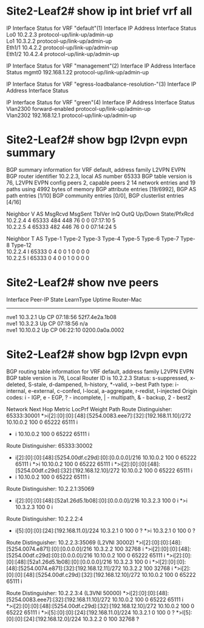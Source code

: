 # Site2-Leaf2# show ip int brief vrf all

IP Interface Status for VRF "default"(1)
Interface            IP Address      Interface Status
Lo0                  10.2.2.3        protocol-up/link-up/admin-up       
Lo1                  10.3.2.2        protocol-up/link-up/admin-up       
Eth1/1               10.4.2.2        protocol-up/link-up/admin-up       
Eth1/2               10.4.2.4        protocol-up/link-up/admin-up       

IP Interface Status for VRF "management"(2)
Interface            IP Address      Interface Status
mgmt0                192.168.1.22    protocol-up/link-up/admin-up       

IP Interface Status for VRF "egress-loadbalance-resolution-"(3)
Interface            IP Address      Interface Status

IP Interface Status for VRF "green"(4)
Interface            IP Address      Interface Status
Vlan2300             forward-enabled protocol-up/link-up/admin-up       
Vlan2302             192.168.12.1    protocol-up/link-up/admin-up  

# Site2-Leaf2# show bgp l2vpn evpn summary 
BGP summary information for VRF default, address family L2VPN EVPN
BGP router identifier 10.2.2.3, local AS number 65333
BGP table version is 76, L2VPN EVPN config peers 2, capable peers 2
14 network entries and 19 paths using 4992 bytes of memory
BGP attribute entries [19/6992], BGP AS path entries [1/10]
BGP community entries [0/0], BGP clusterlist entries [4/16]

Neighbor        V    AS    MsgRcvd    MsgSent   TblVer  InQ OutQ Up/Down  State/PfxRcd
10.2.2.4        4 65333        484        448       76    0    0 07:17:10 5         
10.2.2.5        4 65333        482        446       76    0    0 07:14:24 5         

Neighbor        T    AS Type-1     Type-2     Type-3     Type-4     Type-5     Type-6     Type-7     Type-8     Type-12   
10.2.2.4        I 65333 0          4          0          0          1          0          0          0          0         
10.2.2.5        I 65333 0          4          0          0          1          0          0          0          0         

# Site2-Leaf2# show nve peers
Interface Peer-IP                                 State LearnType Uptime   Router-Mac       
--------- --------------------------------------  ----- --------- -------- -----------------
nve1      10.3.2.1                                Up    CP        07:18:56 52f7.4e2a.1b08   
nve1      10.3.2.3                                Up    CP        07:18:56 n/a              
nve1      10.10.0.2                               Up    CP        06:22:10 0200.0a0a.0002 

# Site2-Leaf2# show bgp l2vpn evpn
BGP routing table information for VRF default, address family L2VPN EVPN
BGP table version is 76, Local Router ID is 10.2.2.3
Status: s-suppressed, x-deleted, S-stale, d-dampened, h-history, *-valid, >-best
Path type: i-internal, e-external, c-confed, l-local, a-aggregate, r-redist, I-injected
Origin codes: i - IGP, e - EGP, ? - incomplete, | - multipath, & - backup, 2 - best2

   Network            Next Hop            Metric     LocPrf     Weight Path
Route Distinguisher: 65333:30001
*>i[2]:[0]:[0]:[48]:[5254.0083.eee7]:[32]:[192.168.11.10]/272
                      10.10.0.2                         100          0 65222 65111 i
* i                   10.10.0.2                         100          0 65222 65111 i

Route Distinguisher: 65333:30002
* i[2]:[0]:[0]:[48]:[5254.00df.c29d]:[0]:[0.0.0.0]/216
                      10.10.0.2                         100          0 65222 65111 i
*>i                   10.10.0.2                         100          0 65222 65111 i
*>i[2]:[0]:[0]:[48]:[5254.00df.c29d]:[32]:[192.168.12.10]/272
                      10.10.0.2                         100          0 65222 65111 i
* i                   10.10.0.2                         100          0 65222 65111 i

Route Distinguisher: 10.2.2.1:35069
* i[2]:[0]:[0]:[48]:[52a1.26d5.1b08]:[0]:[0.0.0.0]/216
                      10.3.2.3                          100          0 i
*>i                   10.3.2.3                          100          0 i

Route Distinguisher: 10.2.2.2:4
* i[5]:[0]:[0]:[24]:[192.168.11.0]/224
                      10.3.2.1                 0        100          0 ?
*>i                   10.3.2.1                 0        100          0 ?

Route Distinguisher: 10.2.2.3:35069    (L2VNI 30002)
*>l[2]:[0]:[0]:[48]:[5254.0074.e871]:[0]:[0.0.0.0]/216
                      10.3.2.2                          100      32768 i
*>i[2]:[0]:[0]:[48]:[5254.00df.c29d]:[0]:[0.0.0.0]/216
                      10.10.0.2                         100          0 65222 65111 i
*>i[2]:[0]:[0]:[48]:[52a1.26d5.1b08]:[0]:[0.0.0.0]/216
                      10.3.2.3                          100          0 i
*>l[2]:[0]:[0]:[48]:[5254.0074.e871]:[32]:[192.168.12.11]/272
                      10.3.2.2                          100      32768 i
*>i[2]:[0]:[0]:[48]:[5254.00df.c29d]:[32]:[192.168.12.10]/272
                      10.10.0.2                         100          0 65222 65111 i

Route Distinguisher: 10.2.2.3:4    (L3VNI 50000)
*>i[2]:[0]:[0]:[48]:[5254.0083.eee7]:[32]:[192.168.11.10]/272
                      10.10.0.2                         100          0 65222 65111 i
*>i[2]:[0]:[0]:[48]:[5254.00df.c29d]:[32]:[192.168.12.10]/272
                      10.10.0.2                         100          0 65222 65111 i
*>i[5]:[0]:[0]:[24]:[192.168.11.0]/224
                      10.3.2.1                 0        100          0 ?
*>l[5]:[0]:[0]:[24]:[192.168.12.0]/224
                      10.3.2.2                 0        100      32768 ?
